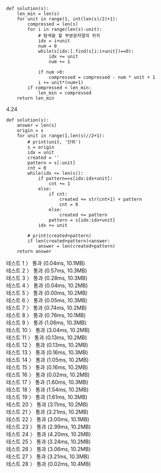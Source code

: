 ```
def solution(s):
    len_min = len(s)
    for unit in range(1, int(len(s)/2)+1):
        compressed = len(s)
        for i in range(len(s)-unit):
            # 탐색을 할 부분문자열의 위치
            idx = i+unit
            num = 0
            while(s[idx:].find(s[i:i+unit])==0):
                idx += unit
                num += 1

            if num >0:
                compressed = compressed - num * unit + 1
            i += unit*(num+1)
        if compressed < len_min:
            len_min = compressed
    return len_min
```

4.24 

```
def solution(s):
    answer = len(s)
    origin = s
    for unit in range(1,len(s)//2+1):
        # print(unit, '단위')
        s = origin
        idx = unit
        created = ''
        pattern = s[:unit]
        cnt = 0
        while(idx <= len(s)):
            if pattern==s[idx:idx+unit]:
                cnt += 1
            else:
                if cnt:
                    created += str(cnt+1) + pattern
                    cnt = 0
                else:
                    created += pattern
                pattern = s[idx:idx+unit]
            idx += unit

        # print(created+pattern)
        if len(created+pattern)<answer:
            answer = len(created+pattern)
    return answer
```
테스트 1 〉	통과 (0.04ms, 10.1MB)<br>
테스트 2 〉	통과 (0.57ms, 10.3MB)<br>
테스트 3 〉	통과 (0.28ms, 10.3MB)<br>
테스트 4 〉	통과 (0.04ms, 10.2MB)<br>
테스트 5 〉	통과 (0.00ms, 10.2MB)<br>
테스트 6 〉	통과 (0.05ms, 10.3MB)<br>
테스트 7 〉	통과 (0.74ms, 10.2MB)<br>
테스트 8 〉	통과 (0.76ms, 10.1MB)<br>
테스트 9 〉	통과 (1.06ms, 10.3MB)<br>
테스트 10 〉	통과 (3.04ms, 10.2MB)<br>
테스트 11 〉	통과 (0.13ms, 10.2MB)<br>
테스트 12 〉	통과 (0.13ms, 10.2MB)<br>
테스트 13 〉	통과 (0.16ms, 10.3MB)<br>
테스트 14 〉	통과 (1.05ms, 10.2MB)<br>
테스트 15 〉	통과 (0.16ms, 10.2MB)<br>
테스트 16 〉	통과 (0.02ms, 10.2MB)<br>
테스트 17 〉	통과 (1.60ms, 10.3MB)<br>
테스트 18 〉	통과 (1.54ms, 10.2MB)<br>
테스트 19 〉	통과 (1.61ms, 10.3MB)<br>
테스트 20 〉	통과 (3.11ms, 10.2MB)<br>
테스트 21 〉	통과 (3.21ms, 10.2MB)<br>
테스트 22 〉	통과 (3.00ms, 10.1MB)<br>
테스트 23 〉	통과 (2.99ms, 10.2MB)<br>
테스트 24 〉	통과 (4.20ms, 10.2MB)<br>
테스트 25 〉	통과 (3.24ms, 10.2MB)<br>
테스트 26 〉	통과 (3.06ms, 10.2MB)<br>
테스트 27 〉	통과 (3.21ms, 10.3MB)<br>
테스트 28 〉	통과 (0.02ms, 10.4MB)<br>
